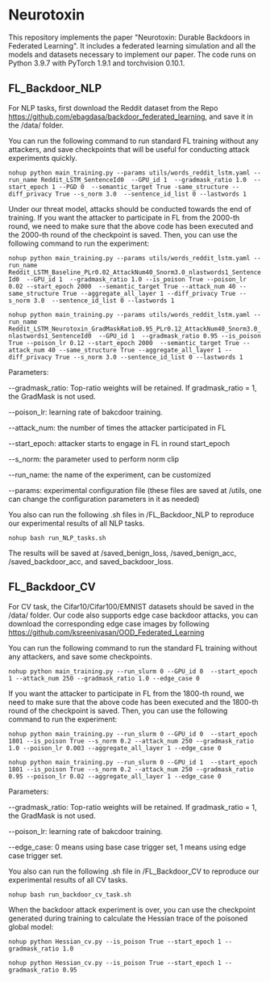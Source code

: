 # Neurotoxin

This repository implements the paper "Neurotoxin: Durable Backdoors in Federated Learning". It includes a federated learning simulation and all the models and datasets necessary to implement our paper. The code runs on Python 3.9.7 with PyTorch 1.9.1 and torchvision 0.10.1.

## FL_Backdoor_NLP

For NLP tasks, first download the Reddit dataset from the Repo https://github.com/ebagdasa/backdoor_federated_learning, and save it in the /data/ folder.

You can run the following command to run standard FL training without any attackers, and save checkpoints that will be useful for conducting attack experiments quickly.

`nohup python main_training.py --params utils/words_reddit_lstm.yaml --run_name Reddit_LSTM_SentenceId0  --GPU_id 1  --gradmask_ratio 1.0  --start_epoch 1 --PGD 0  --semantic_target True -same_structure --diff_privacy True --s_norm 3.0  --sentence_id_list 0 --lastwords 1 `

Under our threat model, attacks should be conducted towards the end of training. If you want the attacker to participate in FL from the 2000-th round, we need to make sure that the above code has been executed and the 2000-th round of the checkpoint is saved.
Then, you can use the following command to run the experiment:

`nohup python main_training.py --params utils/words_reddit_lstm.yaml --run_name Reddit_LSTM_Baseline_PLr0.02_AttackNum40_Snorm3.0_nlastwords1_SentenceId0  --GPU_id 1  --gradmask_ratio 1.0 --is_poison True --poison_lr 0.02 --start_epoch 2000  --semantic_target True --attack_num 40 --same_structure True --aggregate_all_layer 1 --diff_privacy True --s_norm 3.0  --sentence_id_list 0 --lastwords 1 `

`nohup python main_training.py --params utils/words_reddit_lstm.yaml --run_name Reddit_LSTM_Neurotoxin_GradMaskRatio0.95_PLr0.12_AttackNum40_Snorm3.0_nlastwords1_SentenceId0  --GPU_id 1  --gradmask_ratio 0.95 --is_poison True --poison_lr 0.12 --start_epoch 2000  --semantic_target True --attack_num 40 --same_structure True --aggregate_all_layer 1 --diff_privacy True --s_norm 3.0 --sentence_id_list 0 --lastwords 1 `

Parameters:

--gradmask_ratio: Top-ratio weights will be retained. If gradmask_ratio = 1, the GradMask is not used.

--poison_lr: learning rate of bakcdoor training.

--attack_num: the number of times the attacker participated in FL

--start_epoch: attacker starts to engage in FL in round start_epoch

--s_norm: the parameter used to perform norm clip

--run_name: the name of the experiment, can be customized

--params: experimental configuration file (these files are saved at /utils, one can change the configuration parameters in it as needed)

You also can run the following .sh files in /FL_Backdoor_NLP to reproduce our experimental results of all NLP tasks.

`nohup bash run_NLP_tasks.sh`

The results will be saved at /saved_benign_loss, /saved_benign_acc, /saved_backdoor_acc, and saved_backdoor_loss.

## FL_Backdoor_CV

For CV task, the Cifar10/Cifar100/EMNIST datasets should be saved in the /data/ folder.
Our code also supports edge case backdoor attacks, you can download the corresponding edge case images by following https://github.com/ksreenivasan/OOD_Federated_Learning

You can run the following command to run the standard FL training without any attackers, and save some checkpoints.

`nohup python main_training.py --run_slurm 0 --GPU_id 0  --start_epoch 1 --attack_num 250 --gradmask_ratio 1.0 --edge_case 0`

If you want the attacker to participate in FL from the 1800-th round, we need to make sure that the above code has been executed and the 1800-th round of the checkpoint is saved.
Then, you can use the following command to run the experiment:

`nohup python main_training.py --run_slurm 0 --GPU_id 0  --start_epoch 1801 --is_poison True --s_norm 0.2 --attack_num 250 --gradmask_ratio 1.0 --poison_lr 0.003 --aggregate_all_layer 1 --edge_case 0`

`nohup python main_training.py --run_slurm 0 --GPU_id 1  --start_epoch 1801 --is_poison True --s_norm 0.2 --attack_num 250 --gradmask_ratio 0.95 --poison_lr 0.02 --aggregate_all_layer 1 --edge_case 0`

Parameters:

--gradmask_ratio: Top-ratio weights will be retained. If gradmask_ratio = 1, the GradMask is not used.

--poison_lr: learning rate of bakcdoor training.

--edge_case: 0 means using base case trigger set, 1 means using edge case trigger set.


You also can run the following .sh file in /FL_Backdoor_CV to reproduce our experimental results of all CV tasks.

`nohup bash run_backdoor_cv_task.sh`

When the backdoor attack experiment is over, you can use the checkpoint generated during training to calculate the Hessian trace of the poisoned global model:

`nohup python Hessian_cv.py --is_poison True --start_epoch 1 --gradmask_ratio 1.0`

`nohup python Hessian_cv.py --is_poison True --start_epoch 1 --gradmask_ratio 0.95`

